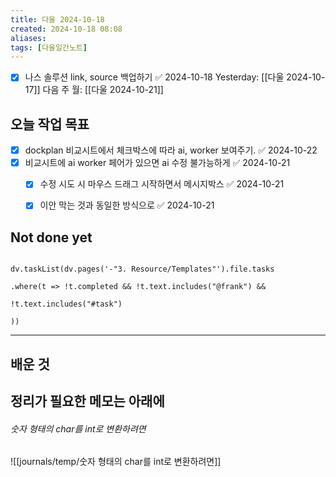 ```yaml
---
title: 다울 2024-10-18
created: 2024-10-18 08:08
aliases: 
tags: [다울일간노트]
---
```

- [x] 나스 솔루션 link, source 백업하기 ✅ 2024-10-18
Yesterday: [[다울 2024-10-17]]
다음 주 월: [[다울 2024-10-21]]



## 오늘 작업 목표
- [x] dockplan 비교시트에서 체크박스에 따라 ai, worker 보여주기. ✅ 2024-10-22
- [x] 비교시트에 ai worker 페어가 있으면 ai 수정 불가능하게 ✅ 2024-10-21
	- [x] 수정 시도 시 마우스 드래그 시작하면서 메시지박스 ✅ 2024-10-21
	- [x] 이안 막는 것과 동일한 방식으로 ✅ 2024-10-21



## Not done yet

```dataviewjs

dv.taskList(dv.pages('-"3. Resource/Templates"').file.tasks

.where(t => !t.completed && !t.text.includes("@frank") &&

!t.text.includes("#task")

))

```

---

## 배운 것




## 정리가 필요한 메모는 아래에




###### 숫자 형태의 char를 int로 변환하려면
![[journals/temp/숫자 형태의 char를 int로 변환하려면]]


